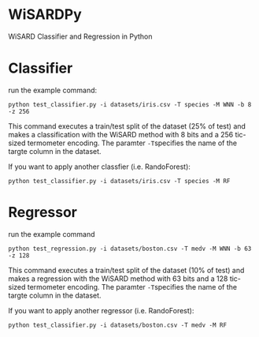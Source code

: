 # WiSARDPy
WiSARD Classifier and Regression in Python

# Classifier
run the example command:

```
python test_classifier.py -i datasets/iris.csv -T species -M WNN -b 8 -z 256 
```

This command executes a train/test split of the dataset (25% of test) and
makes a classification with the WiSARD method with 8 bits and a 256 tic-sized termometer encoding.
The paramter `-T`specifies the name of the targte column in the dataset. 

If you want to apply another classfier (i.e. RandoForest):

```
python test_classifier.py -i datasets/iris.csv -T species -M RF
```


# Regressor
run the example command

```
python test_regression.py -i datasets/boston.csv -T medv -M WNN -b 63 -z 128
```
This command executes a train/test split of the dataset (10% of test) and
makes a regression with the WiSARD method with 63 bits and a 128 tic-sized termometer encoding.
The paramter `-T`specifies the name of the targte column in the dataset. 

If you want to apply another regressor (i.e. RandoForest):

```
python test_classifier.py -i datasets/boston.csv -T medv -M RF
```

